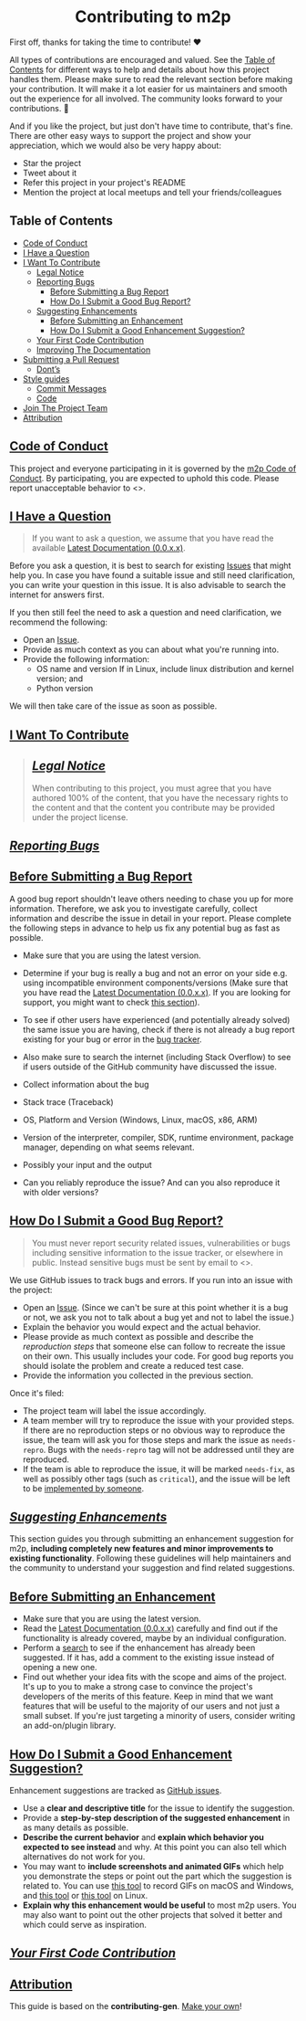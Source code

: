 <h1 align="center" style="font-weight: bold">
    Contributing to m2p
</h1>

First off, thanks for taking the time to contribute! ❤️

All types of contributions are encouraged and valued. See the [Table of Contents](#toc) for different ways to help and details about how this project handles them. Please make sure to read the relevant section before making your contribution. It will make it a lot easier for us maintainers and smooth out the experience for all involved. The community looks forward to your contributions. 🎉

And if you like the project, but just don't have time to contribute, that's fine. There are other easy ways to support the project and show your appreciation, which we would also be very happy about:
- Star the project
- Tweet about it
- Refer this project in your project's README
- Mention the project at local meetups and tell your friends/colleagues



<div class="toc"><h2 id="toc"><b><a href="#toc">Table of Contents</a></b></h2>
<ul><li><a href="#code-of-conduct">Code of Conduct</a></li><li><a href="#i-have-a-question">I Have a Question</a></li><li><a href="#i-want-to-contribute">I Want To Contribute</a><ul><li><a href="#i-want-to-contribute-legal-notice">Legal Notice</a></li><li><a href="#i-want-to-contribute-reporting-bugs">Reporting Bugs</a><ul><li><a href="#i-want-to-contribute-reporting-bugs-before-submitting-a-bug-report">Before Submitting a Bug Report</a></li><li><a href="#i-want-to-contribute-reporting-bugs-how-do-i-submit-a-good-bug-report">How Do I Submit a Good Bug Report?</a></li></ul></li><li><a href="#i-want-to-contribute-suggesting-enhancements">Suggesting Enhancements</a><ul><li><a href="#i-want-to-contribute-suggesting-enhancements-before-submitting-an-enhancement">Before Submitting an Enhancement</a></li><li><a href="#i-want-to-contribute-suggesting-enhancements-how-do-i-submit-a-good-enhancement-suggestion">How Do I Submit a Good Enhancement Suggestion?</a></li></ul></li><li><a href="#i-want-to-contribute-your-first-code-contribution">Your First Code Contribution</a></li><li><a href="#i-want-to-contribute-improving-the-documentation">Improving The Documentation</a></li></ul></li><li><a href="#submitting-a-pull-request">Submitting a Pull Request</a><ul><li><a href="#submitting-a-pull-request-dont-s">Dont’s</a></li></ul></li><li><a href="#style-guides">Style guides</a><ul><li><a href="#style-guides-commit-messages">Commit Messages</a></li><li><a href="#style-guides-code">Code</a></li></ul></li><li><a href="#join-the-project-team">Join The Project Team</a></li><li><a href="#attribution">Attribution</a></li></ul></div>

<h2 id="code-of-conduct"><b><a href="#code-of-conduct">Code of Conduct</a></b></h2>

This project and everyone participating in it is governed by the
[m2p Code of Conduct](coc.md).
By participating, you are expected to uphold this code. Please report unacceptable behavior
to <>.


<h2 id="i-have-a-question"><b><a href="#i-have-a-question">I Have a Question</a></b></h2>

> If you want to ask a question, we assume that you have read the available [Latest Documentation (0.0.x.x)](docs/0/0/index.md).

Before you ask a question, it is best to search for existing [Issues](https://github.com/whinee/md2pdf/issues) that might help you. In case you have found a suitable issue and still need clarification, you can write your question in this issue. It is also advisable to search the internet for answers first.

If you then still feel the need to ask a question and need clarification, we recommend the following:

- Open an [Issue](https://github.com/whinee/md2pdf/issues/new).
- Provide as much context as you can about what you're running into. 
- Provide the following information:
    - OS name and version
        If in Linux, include linux distribution and kernel version; and
    - Python version

We will then take care of the issue as soon as possible.

<h2 id="i-want-to-contribute"><b><a href="#i-want-to-contribute">I Want To Contribute</a></b></h2>

> <h2 id="i-want-to-contribute-legal-notice"><b><i><a href="#i-want-to-contribute-legal-notice">Legal Notice</a></i></b></h2>
> When contributing to this project, you must agree that you have authored 100% of the content, that you have the necessary rights to the content and that the content you contribute may be provided under the project license.

<h2 id="i-want-to-contribute-reporting-bugs"><b><i><a href="#i-want-to-contribute-reporting-bugs">Reporting Bugs</a></i></b></h2>

<h2 id="i-want-to-contribute-reporting-bugs-before-submitting-a-bug-report"><a href="#i-want-to-contribute-reporting-bugs-before-submitting-a-bug-report">Before Submitting a Bug Report</a></h2>

A good bug report shouldn't leave others needing to chase you up for more information. Therefore, we ask you to investigate carefully, collect information and describe the issue in detail in your report. Please complete the following steps in advance to help us fix any potential bug as fast as possible.

- Make sure that you are using the latest version.
- Determine if your bug is really a bug and not an error on your side e.g. using incompatible environment components/versions (Make sure that you have read the [Latest Documentation (0.0.x.x)](docs/0/0/index.md). If you are looking for support, you might want to check [this section](#i-have-a-question)).
- To see if other users have experienced (and potentially already solved) the same issue you are having, check if there is not already a bug report existing for your bug or error in the [bug tracker](https://github.com/whinee/md2pdfissues?q=label%3Abug).
- Also make sure to search the internet (including Stack Overflow) to see if users outside of the GitHub community have discussed the issue.

- Collect information about the bug
- Stack trace (Traceback)
- OS, Platform and Version (Windows, Linux, macOS, x86, ARM)
- Version of the interpreter, compiler, SDK, runtime environment, package manager, depending on what seems relevant.
- Possibly your input and the output
- Can you reliably reproduce the issue? And can you also reproduce it with older versions?

<h2 id="i-want-to-contribute-reporting-bugs-how-do-i-submit-a-good-bug-report"><a href="#i-want-to-contribute-reporting-bugs-how-do-i-submit-a-good-bug-report">How Do I Submit a Good Bug Report?</a></h2>

> You must never report security related issues, vulnerabilities or bugs including sensitive information to the issue tracker, or elsewhere in public. Instead sensitive bugs must be sent by email to <>.

We use GitHub issues to track bugs and errors. If you run into an issue with the project:

- Open an [Issue](https://github.com/whinee/md2pdf/issues/new). (Since we can't be sure at this point whether it is a bug or not, we ask you not to talk about a bug yet and not to label the issue.)
- Explain the behavior you would expect and the actual behavior.
- Please provide as much context as possible and describe the *reproduction steps* that someone else can follow to recreate the issue on their own. This usually includes your code. For good bug reports you should isolate the problem and create a reduced test case.
- Provide the information you collected in the previous section.

Once it's filed:

- The project team will label the issue accordingly.
- A team member will try to reproduce the issue with your provided steps. If there are no reproduction steps or no obvious way to reproduce the issue, the team will ask you for those steps and mark the issue as `needs-repro`. Bugs with the `needs-repro` tag will not be addressed until they are reproduced.
- If the team is able to reproduce the issue, it will be marked `needs-fix`, as well as possibly other tags (such as `critical`), and the issue will be left to be [implemented by someone](#your-first-code-contribution).

<!-- You might want to create an issue template for bugs and errors that can be used as a guide and that defines the structure of the information to be included. If you do so, reference it here in the description. -->


<h2 id="i-want-to-contribute-suggesting-enhancements"><b><i><a href="#i-want-to-contribute-suggesting-enhancements">Suggesting Enhancements</a></i></b></h2>

This section guides you through submitting an enhancement suggestion for m2p, **including completely new features and minor improvements to existing functionality**. Following these guidelines will help maintainers and the community to understand your suggestion and find related suggestions.

<h2 id="i-want-to-contribute-suggesting-enhancements-before-submitting-an-enhancement"><a href="#i-want-to-contribute-suggesting-enhancements-before-submitting-an-enhancement">Before Submitting an Enhancement</a></h2>

- Make sure that you are using the latest version.
- Read the [Latest Documentation (0.0.x.x)](docs/0/0/index.md) carefully and find out if the functionality is already covered, maybe by an individual configuration.
- Perform a [search](https://github.com/whinee/md2pdf/issues) to see if the enhancement has already been suggested. If it has, add a comment to the existing issue instead of opening a new one.
- Find out whether your idea fits with the scope and aims of the project. It's up to you to make a strong case to convince the project's developers of the merits of this feature. Keep in mind that we want features that will be useful to the majority of our users and not just a small subset. If you're just targeting a minority of users, consider writing an add-on/plugin library.

<h2 id="i-want-to-contribute-suggesting-enhancements-how-do-i-submit-a-good-enhancement-suggestion"><a href="#i-want-to-contribute-suggesting-enhancements-how-do-i-submit-a-good-enhancement-suggestion">How Do I Submit a Good Enhancement Suggestion?</a></h2>

Enhancement suggestions are tracked as [GitHub issues](https://github.com/whinee/md2pdf/issues).

- Use a **clear and descriptive title** for the issue to identify the suggestion.
- Provide a **step-by-step description of the suggested enhancement** in as many details as possible.
- **Describe the current behavior** and **explain which behavior you expected to see instead** and why. At this point you can also tell which alternatives do not work for you.
- You may want to **include screenshots and animated GIFs** which help you demonstrate the steps or point out the part which the suggestion is related to. You can use [this tool](https://www.cockos.com/licecap/) to record GIFs on macOS and Windows, and [this tool](https://github.com/colinkeenan/silentcast) or [this tool](https://github.com/GNOME/byzanz) on Linux. <!-- this should only be included if the project has a GUI -->
- **Explain why this enhancement would be useful** to most m2p users. You may also want to point out the other projects that solved it better and which could serve as inspiration.

<!-- TODO
You might want to create an issue template for enhancement suggestions that can be used as a guide and that defines the structure of the information to be included. If you do so, reference it here in the description. -->

<h2 id="i-want-to-contribute-your-first-code-contribution"><b><i><a href="#i-want-to-contribute-your-first-code-contribution">Your First Code Contribution</a></i></b></h2>
<!-- TODO
include Setup of env, IDE and typical getting started instructions?

-->

<h2 id="i-want-to-contribute-improving-the-documentation"><b><i><a href="#i-want-to-contribute-improving-the-documentation">Improving The Documentation</a></i></b></h2>
<!-- TODO
Updating, improving and correcting the documentation

-->

<h2 id="submitting-a-pull-request"><b><a href="#submitting-a-pull-request">Submitting a Pull Request</a></b></h2>

This is based on [Michael Herrmann](https://gist.github.com/mherrmann)'s gist titled [Good PRs are minimal](https://gist.github.com/mherrmann/5ce21814789152c17abd91c0b3eaadca).

Every Pull Request (hereinafter referred to as PR) should have one, and only one, unique goal. The PR should make the absolute minimum number of changes that are required to achieve this goal.

The fewer things you change, the easier it will be for the team to see what you did, and thus gain confidence that you PR makes sense.

<h2 id="submitting-a-pull-request-dont-s"><b><i><a href="#submitting-a-pull-request-dont-s">Dont’s</a></i></b></h2>

- Changing whitespace unnecessarily, eg. switching tabs and spaces.

    This leads to huge numbers of unnecessarily changed lines of code.

- Running a linter not listed in [the linters currently used by the project](docs/0/0/getting-startedindex.md)
- Don't unnecessarily introduce new tools or dependencies. I'm sure you have your
   favorites. But don't force them on me or other contributors. Stick to those
   that are absolutely required, or come with the language.
- Obey the same code style as the library: Tabs or spaces, maximum line length,
   etc.

In short: Good PRs are minimal. You're very welcome to add several improvements.
But please make them in separate PRs.

<h2 id="style-guides"><b><a href="#style-guides">Style guides</a></b></h2>

<h2 id="style-guides-commit-messages"><b><i><a href="#style-guides-commit-messages">Commit Messages</a></i></b></h2>

This repository does not enforce a style guide on commits. However, it is highly recommended to be concise and informative when writing commit messages.

<h2 id="style-guides-code"><b><i><a href="#style-guides-code">Code</a></i></b></h2>

This project uses the following linters for the 

<h2 id="join-the-project-team"><b><a href="#join-the-project-team">Join The Project Team</a></b></h2>
<!-- TODO -->

<h2 id="attribution"><b><a href="#attribution">Attribution</a></b></h2>

This guide is based on the **contributing-gen**. [Make your own](https://github.com/bttger/contributing-gen)!
